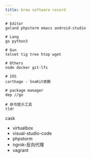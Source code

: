 ```yaml
---
title: brew software record
---
```



```
# Editor
goland phpstorm emacs android-studio 

# Lang
go python3

# Gun
telnet tig tree htop wget

# Others
node docker git-lfs

# IOS 
carthage - SnaKit依赖

# package manager
dep //go

# 命令提示工具
tldr

```
cask

- virtualbox
- visual-studio-code
- phpstorm
- ngrok-反向代理
- vagrant


